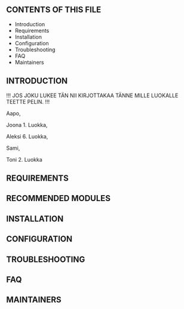 CONTENTS OF THIS FILE
---------------------

 * Introduction
 * Requirements
 * Installation
 * Configuration
 * Troubleshooting
 * FAQ
 * Maintainers

INTRODUCTION
------------

!!!    JOS JOKU LUKEE TÄN NII KIRJOTTAKAA TÄNNE MILLE LUOKALLE TEETTE PELIN.   !!!

Aapo,

Joona 1. Luokka,

Aleksi 6. Luokka,

Sami,

Toni 2. Luokka

REQUIREMENTS
------------

RECOMMENDED MODULES
-------------------

INSTALLATION
------------

CONFIGURATION
-------------

TROUBLESHOOTING
---------------

FAQ
---

MAINTAINERS
-----------
